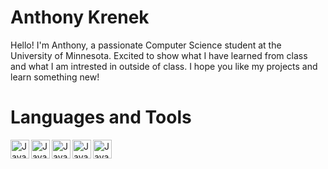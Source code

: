 # Anthony Krenek 


Hello! I'm Anthony, a passionate Computer Science student at the University of Minnesota. Excited to show what I have learned from class and what I am intrested in outside of class. I hope you like my projects and learn something new!


# Languages and Tools 
<img align="left" alt="Java" width="30px" style = "padding-righht:10px;" 
src="https://cdn.jsdelivr.net/gh/devicons/devicon/icons/python/python-original-wordmark.svg" />
<img align="left" alt="Java" width="30px" style = "padding-righht:10px;" src="https://cdn.jsdelivr.net/gh/devicons/devicon/icons/java/java-original-wordmark.svg" />
<img align="left" alt="Java" width="30px" style = "padding-righht:10px;" src="https://cdn.jsdelivr.net/gh/devicons/devicon/icons/pandas/pandas-original.svg" />
<img align="left" alt="Java" width="30px" style = "padding-righht:10px;" src="https://cdn.jsdelivr.net/gh/devicons/devicon/icons/c/c-original.svg" />
<img align="left" alt="Java" width="30px" style = "padding-righht:10px;" src="https://cdn.jsdelivr.net/gh/devicons/devicon/icons/jupyter/jupyter-original-wordmark.svg" />
